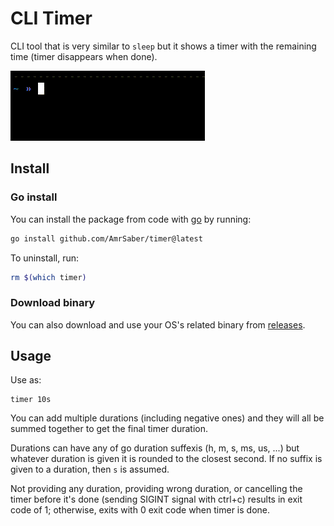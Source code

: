 # CLI Timer
CLI tool that is very similar to `sleep` but it shows a timer with the remaining time (timer disappears when done).


![demo](./static/demo.gif)

## Install

### Go install
You can install the package from code with [go](https://go.dev/doc/install) by running:
```bash
go install github.com/AmrSaber/timer@latest
```

To uninstall, run:
```bash
rm $(which timer)
```

### Download binary
You can also download and use your OS's related binary from [releases](https://github.com/AmrSaber/timer/releases).

## Usage
Use as:
```
timer 10s
```

You can add multiple durations (including negative ones) and they will all be summed together to get the final timer duration.

Durations can have any of go duration suffexis (h, m, s, ms, us, ...) but whatever duration is given it is rounded to the closest second. If no suffix is given to a duration, then `s` is assumed.

Not providing any duration, providing wrong duration, or cancelling the timer before it's done (sending SIGINT signal with ctrl+c) results in exit code of 1; otherwise, exits with 0 exit code when timer is done.

